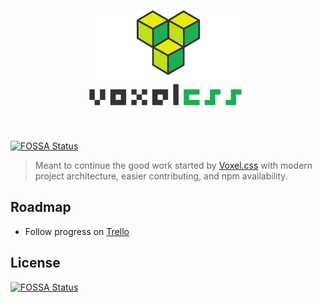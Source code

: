 
<p align="center">
    <img width="50%" alt="applied.js" src="./media/voxelcss_with_letters.png"/>
</p>
</br>

[![FOSSA Status](https://app.fossa.io/api/projects/git%2Bhttps%3A%2F%2Fgithub.com%2Fjhwohlgemuth%2Fvoxelcss.svg?type=shield)](https://app.fossa.io/projects/git%2Bhttps%3A%2F%2Fgithub.com%2Fjhwohlgemuth%2Fvoxelcss?ref=badge_shield)

> Meant to continue the good work started by [Voxel.css](http://www.voxelcss.com/) with modern project architecture, easier contributing, and npm availability.

Roadmap
-------

- Follow progress on [Trello](https://trello.com/b/Q3sVE18k/voxelcss)


## License
[![FOSSA Status](https://app.fossa.io/api/projects/git%2Bhttps%3A%2F%2Fgithub.com%2Fjhwohlgemuth%2Fvoxelcss.svg?type=large)](https://app.fossa.io/projects/git%2Bhttps%3A%2F%2Fgithub.com%2Fjhwohlgemuth%2Fvoxelcss?ref=badge_large)
